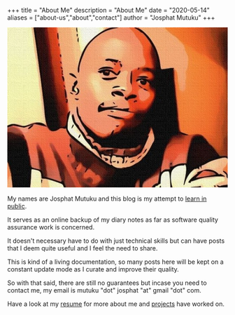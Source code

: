 +++
title = "About Me"
description = "About Me"
date = "2020-05-14"
aliases = ["about-us","about","contact"]
author = "Josphat Mutuku"
+++

![Me](./josphat.jpeg)

My names are Josphat Mutuku and this blog is my attempt to [learn in public](https://www.swyx.io/writing/learn-in-public/).

It serves as an online backup of my diary notes as far as software quality assurance work is concerned.

It doesn't necessary have  to do with just technical skills but can have posts that I deem quite useful and I feel the need to share.

This is kind of a living documentation, so many posts here will be kept on a constant update mode as I curate and improve their quality.

So with that said, there are still no guarantees but incase you need to contact me, my email is mutuku "dot" josphat "at" gmail "dot" com.

Have a look at my [resume](https://jaymutuku.github.io) for more about me and [projects](https://github.com/jaymutuku) have worked on.




